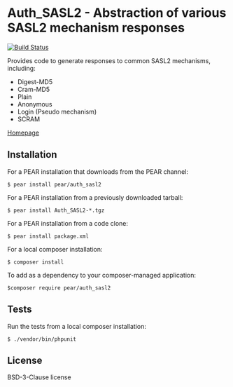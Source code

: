 # Auth_SASL2 - Abstraction of various SASL2 mechanism responses

[![Build Status](https://travis-ci.org/pear/Auth_SASL2.svg?branch=master)](https://travis-ci.org/pear/Auth_SASL2)
    

Provides code to generate responses to common SASL2 mechanisms, including:
- Digest-MD5
- Cram-MD5
- Plain
- Anonymous
- Login (Pseudo mechanism)
- SCRAM	

[Homepage](http://pear.php.net/package/Auth_SASL2/)


## Installation
For a PEAR installation that downloads from the PEAR channel:

`$ pear install pear/auth_sasl2`

For a PEAR installation from a previously downloaded tarball:

`$ pear install Auth_SASL2-*.tgz`

For a PEAR installation from a code clone:

`$ pear install package.xml`

For a local composer installation:

`$ composer install`

To add as a dependency to your composer-managed application:

`$composer require pear/auth_sasl2`


## Tests
Run  the tests from a local composer installation:

`$ ./vendor/bin/phpunit`


## License
BSD-3-Clause license
